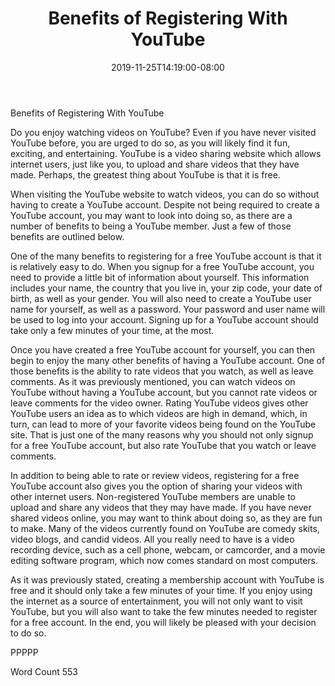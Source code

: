 ﻿---
title: "Benefits of Registering With YouTube"
date: 2019-11-25T14:19:00-08:00
description: "YouTube Tips for Web Success"
featured_image: "/images/YouTube.jpg"
tags: ["YouTube"]
---

Benefits of Registering With YouTube

Do you enjoy watching videos on YouTube?  Even if you have never visited YouTube before, you are urged to do so, as you will likely find it fun, exciting, and entertaining.  YouTube is a video sharing website which allows internet users, just like you, to upload and share videos that they have made.  Perhaps, the greatest thing about YouTube is that it is free.

When visiting the YouTube website to watch videos, you can do so without having to create a YouTube account.  Despite not being required to create a YouTube account, you may want to look into doing so, as there are a number of benefits to being a YouTube member.  Just a few of those benefits are outlined below.

One of the many benefits to registering for a free YouTube account is that it is relatively easy to do. When you signup for a free YouTube account, you need to provide a little bit of information about yourself.  This information includes your name, the country that you live in, your zip code, your date of birth, as well as your gender.  You will also need to create a YouTube user name for yourself, as well as a password.  Your password and user name will be used to log into your account.  Signing up for a YouTube account should take only a few minutes of your time, at the most.

Once you have created a free YouTube account for yourself, you can then begin to enjoy the many other benefits of having a YouTube account.  One of those benefits is the ability to rate videos that you watch, as well as leave comments.  As it was previously mentioned, you can watch videos on YouTube without having a YouTube account, but you cannot rate videos or leave comments for the video owner.  Rating YouTube videos gives other YouTube users an idea as to which videos are high in demand, which, in turn, can lead to more of your favorite videos being found on the YouTube site.  That is just one of the many reasons why you should not only signup for a free YouTube account, but also rate YouTube that you watch or leave comments.

In addition to being able to rate or review videos, registering for a free YouTube account also gives you the option of sharing your videos with other internet users.  Non-registered YouTube members are unable to upload and share any videos that they may have made.  If you have never shared videos online, you may want to think about doing so, as they are fun to make.  Many of the videos currently found on YouTube are comedy skits, video blogs, and candid videos.  All you really need to have is a video recording device, such as a cell phone, webcam, or camcorder, and a movie editing software program, which now comes standard on most computers.

As it was previously stated, creating a membership account with YouTube is free and it should only take a few minutes of your time.  If you enjoy using the internet as a source of entertainment, you will not only want to visit YouTube, but you will also want to take the few minutes needed to register for a free account.  In the end, you will likely be pleased with your decision to do so.

PPPPP

Word Count 553



